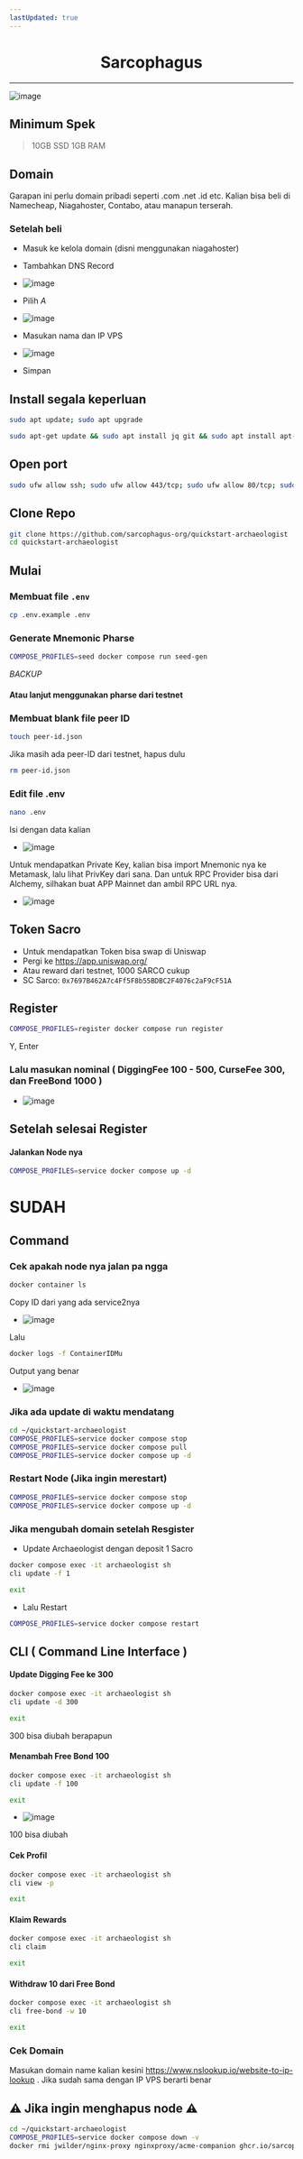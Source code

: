 ```yaml
---
lastUpdated: true
---
```


<div align="center">

# Sarcophagus

</div>

---

![image](https://user-images.githubusercontent.com/98658943/214569281-4d9d3e0e-f1c5-4933-8559-07576ef885d7.png)

## Minimum Spek
> 10GB SSD
> 1GB RAM

## Domain
Garapan ini perlu domain pribadi seperti .com .net .id etc. Kalian bisa beli di Namecheap, Niagahoster, Contabo, atau manapun terserah.

### Setelah beli
- Masuk ke kelola domain (disni menggunakan niagahoster)
- Tambahkan DNS Record
- ![image](https://user-images.githubusercontent.com/98658943/214573355-e3f22b37-639c-4824-9024-11db2b05f96b.jpg)
  
- Pilih *A*
- ![image](https://user-images.githubusercontent.com/98658943/214574697-114cc2de-bb50-4ef0-885f-2bb0d6c37c8f.jpg)
  
- Masukan nama dan IP VPS
- ![image](https://user-images.githubusercontent.com/98658943/214574980-6d5b2864-a0e7-46c6-b6bf-66edf3e027bd.jpg)
  
- Simpan
  
## Install segala keperluan
```sh filename="update system" copy
sudo apt update; sudo apt upgrade
```
```sh filename="install docker dkk" copy
sudo apt-get update && sudo apt install jq git && sudo apt install apt-transport-https ca-certificates curl software-properties-common -y && curl -fsSL https://download.docker.com/linux/ubuntu/gpg | sudo apt-key add - && sudo add-apt-repository "deb [arch=amd64] https://download.docker.com/linux/ubuntu focal stable" && sudo apt-get install docker-ce docker-ce-cli containerd.io docker-compose-plugin
```

## Open port
```sh filename="port" copy
sudo ufw allow ssh; sudo ufw allow 443/tcp; sudo ufw allow 80/tcp; sudo ufw enable
```

## Clone Repo
```sh filename="clone" copy
git clone https://github.com/sarcophagus-org/quickstart-archaeologist
cd quickstart-archaeologist
```
	
## Mulai
### Membuat file `.env`
```sh filename="membuat .env" copy
cp .env.example .env
```

### Generate Mnemonic Pharse
```sh filename="generate pharse baru" copy
COMPOSE_PROFILES=seed docker compose run seed-gen
```
*BACKUP*

#### Atau lanjut menggunakan pharse dari testnet

### Membuat blank file peer ID

```sh filename="membuat peer-id" copy
touch peer-id.json
```

Jika masih ada peer-ID dari testnet, hapus dulu

```sh filename="menghapus peer-id lama" copy
rm peer-id.json
```


### Edit file .env
```sh filename="edit .env" copy
nano .env
```
Isi dengan data kalian
- ![image](https://user-images.githubusercontent.com/98658943/214577366-9b373fe5-d2c5-4d78-b86e-9038a2dea585.png)

Untuk mendapatkan Private Key, kalian bisa import Mnemonic nya ke Metamask, lalu lihat PrivKey dari sana. Dan untuk RPC Provider bisa dari Alchemy, silhakan buat APP Mainnet dan ambil RPC URL nya.
- ![image](https://github.com/Megumiiiiii/Sarcophagus/assets/98658943/0e9ac62c-9bf2-4b38-a3bb-5296085fa98c)


## Token Sacro
- Untuk mendapatkan Token bisa swap di Uniswap
- Pergi ke https://app.uniswap.org/
- Atau reward dari testnet, 1000 SARCO cukup
- SC Sarco: `0x7697B462A7c4Ff5F8b55BDBC2F4076c2aF9cF51A`

## Register
```sh filename="compose register" copy
COMPOSE_PROFILES=register docker compose run register
```
Y, Enter

### Lalu masukan nominal ( DiggingFee 100 - 500, CurseFee 300, dan FreeBond  1000 )
- ![image](https://github.com/Megumiiiiii/Sarcophagus/assets/98658943/cce8c4a4-3515-4861-8329-8ea0a451e699)



## Setelah selesai Register

#### Jalankan Node nya
```sh filename="compose up" copy
COMPOSE_PROFILES=service docker compose up -d
```

# SUDAH

## Command 

### Cek apakah node nya jalan pa ngga
```sh filename="cek daftar container" copy
docker container ls
```
Copy ID dari yang ada service2nya
- ![image](https://user-images.githubusercontent.com/98658943/214582956-e20e6a96-9bd0-4cfc-9244-9b6a038bf882.png)

Lalu
```sh filename="cek logs" copy
docker logs -f ContainerIDMu
```
Output yang benar
- ![image](https://user-images.githubusercontent.com/98658943/215103568-73db76de-ec4f-484e-9325-fc8a23ffb9d2.png)
	

### Jika ada update di waktu mendatang
```sh filename="step update" copy
cd ~/quickstart-archaeologist
COMPOSE_PROFILES=service docker compose stop
COMPOSE_PROFILES=service docker compose pull
COMPOSE_PROFILES=service docker compose up -d
```
### Restart Node (Jika ingin merestart)
```sh filename="restart" copy
COMPOSE_PROFILES=service docker compose stop
COMPOSE_PROFILES=service docker compose up -d
```

### Jika mengubah domain setelah Resgister

- Update Archaeologist dengan deposit 1 Sacro
```sh filename="menambah 1 freebond" copy
docker compose exec -it archaeologist sh
cli update -f 1
```
```sh filename="exit cli" copy
exit
```

- Lalu Restart
```sh filename="restart" copy
COMPOSE_PROFILES=service docker compose restart
```


## CLI ( Command Line Interface )
#### Update Digging Fee ke 300
```sh filename="update digging fee" copy
docker compose exec -it archaeologist sh
cli update -d 300
```
```sh filename="exit cli" copy
exit
```
300 bisa diubah berapapun

#### Menambah Free Bond 100
```sh filename="update freebond" copy
docker compose exec -it archaeologist sh
cli update -f 100
```
```sh filename="exit cli" copy
exit
```
- ![image](https://user-images.githubusercontent.com/98658943/214585483-bd61c8a2-a6bc-41b5-b24f-fe73dd4cf41b.png)
	
100 bisa diubah

#### Cek Profil
```sh filename="view profile" copy
docker compose exec -it archaeologist sh
cli view -p
```
```sh filename="exit cli" copy
exit
```

#### Klaim Rewards
```sh filename="claim reward" copy
docker compose exec -it archaeologist sh
cli claim
```
```sh filename="exit cli" copy
exit
```

#### Withdraw 10 dari Free Bond
```sh filename="withdraw freebond" copy
docker compose exec -it archaeologist sh
cli free-bond -w 10
```
```sh filename="exit cli" copy
exit
```
	
### Cek Domain
Masukan domain name kalian kesini https://www.nslookup.io/website-to-ip-lookup . Jika sudah sama dengan IP VPS berarti benar

## ⚠️ Jika ingin menghapus node ⚠️

```sh filename="DELETE" copy
cd ~/quickstart-archaeologist
COMPOSE_PROFILES=service docker compose down -v
docker rmi jwilder/nginx-proxy nginxproxy/acme-companion ghcr.io/sarcophagus-org/sarcophagus-v2-archaeologist-service
```

#